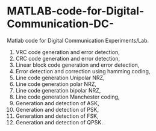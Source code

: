 # MATLAB-code-for-Digital-Communication-DC-
Matlab code for Digital Communication Experiments/Lab. 

1) VRC code generation and error detection, 
2) CRC code generation and error detection, 
3) Linear block code generation and error detection,
4) Error detection and correction using hamming coding, 
5) Line code generation Unipolar NRZ,
6) Line code generation polar NRZ,
7) Line code generation bipolar NRZ,
8) Line code generation Manchester coding, 
9) Generation and detection of ASK, 
10) Generation and detection of PSK, 
11) Generation and detection of FSK, 
12) Generation and detection of QPSK.
